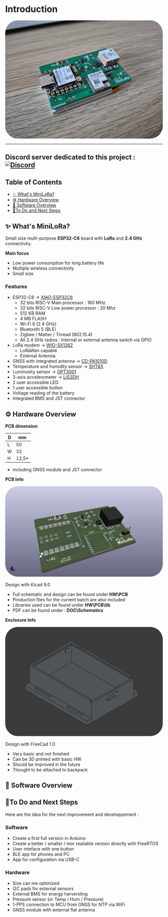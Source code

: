 # Introduction

<a href="url"><img src="./PIC/MiniLoRa-pic.png" height="auto" width="auto" style="border-radius:40px"></a>

---

Discord server dedicated to this project :
<a href="https://discord.gg/ZdWrauP4Yt"><img alt="Discord" src="https://img.shields.io/badge/-Join-lightblue?logo=discord"></a>
---

## Table of Contents

- [✨ What's MiniLoRa?](#-whats-MiniLoRa)
- [⚙️ Hardware Overview](#-hardware-overview)
- [💾 Software Overview](#-software-overview)
- [🚀To Do and Next Steps](#-to-do-and-next-steps)

## ✨ What's MiniLoRa?

Small size multi-purpose **ESP32-C6** board with **LoRa** and **2.4 GHz** connectivity.

**Main focus**

* Low power consumption for long battery life
* Multiple wireless connectivity
* Small size

### Features

* ESP32-C6 -> <a href="./DOC/Datasheets/esp32-c6.pdf">XIAO-ESP32C6</a>
  * 32 bits RISC-V Main processor : 160 MHz
  * 32 bits RISC-V Low power processor : 20 Mhz
  * 512 KB RAM
  * 4 MB FLASH
  * Wi-Fi 6 (2.4 GHz)
  * Bluetooth 5 (BLE)
  * Zigbee / Matter / Thread (802.15.4)
  * All 2.4 GHz radios : Internal or external antenna switch via GPIO
* LoRa modem -> <a href="./DOC/Datasheets/Wio-SX1262_Module.pdf">WIO-SX1262</a>
  * LoRaWan capable
  * External Antenna
* GNSS with integrated antenna -> <a href="./DOC/Datasheets/CD-PA1010D.pdf">CD-PA1010D</a>
* Temperature and humidity sensor -> <a href="./DOC/Datasheets/Sensirion_SHT4x.pdf">SHT4X</a>
* Luminosity sensor -> <a href="./DOC/Datasheets/opt3001.pdf">OPT3001</a>
* 3-axis accelerometer -> <a href="./DOC/Datasheets/lis3dh.pdf">LIS3DH</a>
* 2 user accessible LED
* 1 user accessible button
* Voltage reading of the battery
* Integrated BMS and JST connector



## ⚙️ Hardware Overview

**PCB dimension**

| D| mm|
| --- | --- |
| L | 50 |
| W | 32 |
| H | 12,5* |

* including GNSS module and JST connector

**PCB Info**

<a href="url"><img src="./PIC/MiniLora-pcb.png" height="auto" width="auto" style="border-radius:40px"></a>

Design with Kicad 9.0

* Full schematic and design can be found under **HW\PCB**
* Production files for the current batch are also included
* Libraries used can be found under **HW\PCB\lib**
* PDF can be found under : **DOC\Schematics**

**Enclosure Info**

<a href="url"><img src="./PIC/MiniLoRa-enc.png" height="auto" width="auto" style="border-radius:40px"></a>

Design with FreeCad 1.0

* Very basic and not finished
* Can be 3D printed with basic HW
* Should be improved in the future
* Thought to be attached to backpack

## 💾 Software Overview

## 🚀To Do and Next Steps

Here are the idea for the next improvement and developpement :

### Software

* Create a first full version in Arduino
* Create a better / smaller / mor realiable version directly with FreeRTOS
* User inteface with one button
* BLE app for phones and PC
* App for configuration via USB-C

### Hardware

* Size can me optimized
* I2C pads for external sensors
* External BMS for energy harversting
* Pressure sensor (or Temp / Hum / Pressure)
* 1-PPS connection to MCU from GNSS for NTP via WiFi 
* GNSS module with external flat antenna







